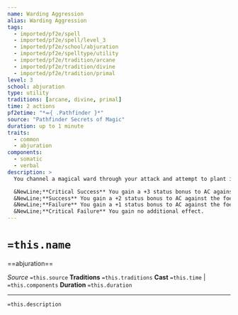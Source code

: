 ```yaml
---
name: Warding Aggression
alias: Warding Aggression
tags:
  - imported/pf2e/spell
  - imported/pf2e/spell/level_3
  - imported/pf2e/school/abjuration
  - imported/pf2e/spelltype/utility
  - imported/pf2e/tradition/arcane
  - imported/pf2e/tradition/divine
  - imported/pf2e/tradition/primal
level: 3
school: abjuration
type: utility
traditions: [arcane, divine, primal]
time: 2 actions
pf2etime: "*⬺{ .Pathfinder }*"
source: "Pathfinder Secrets of Magic"
duration: up to 1 minute
traits:
  - common
  - abjuration
components:
  - somatic
  - verbal
description: >
  You channel a magical ward through your attack and attempt to plant it on a foe. This ward increases your defenses against that foe, as long as you keep attacking that foe to maintain it. Make a melee Strike with a weapon or unarmed attack against a foe. In addition to the normal effects of the Strike, it has the effects below. Warding aggression ends if the foe you attacked dies or at the end of any turn in which you didn't hit that foe with a melee Strike.

  &NewLine;**Critical Success** You gain a +3 status bonus to AC against the foe for 1 round and a +2 status bonus to AC against the foe for the remaining duration.
  &NewLine;**Success** You gain a +2 status bonus to AC against the foe.
  &NewLine;**Failure** You gain a +1 status bonus to AC against the foe.
  &NewLine;**Critical Failure** You gain no additional effect.
---
```

# `=this.name`
==abjuration==

*Source* `=this.source`
**Traditions** `=this.traditions`
**Cast** `=this.time` | `=this.components`
**Duration** `=this.duration`

***
`=this.description`